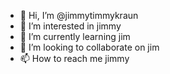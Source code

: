 - 👋 Hi, I’m @jimmytimmykraun
- 👀 I’m interested in jimmy
- 🌱 I’m currently learning jim
- 💞️ I’m looking to collaborate on jim
- 📫 How to reach me jimmy

<!---
jimmytimmykraun/jimmytimmykraun is a ✨ special ✨ repository because its `README.md` (this file) appears on your GitHub profile.
You can click the Preview link to take a look at your changes.
--->
